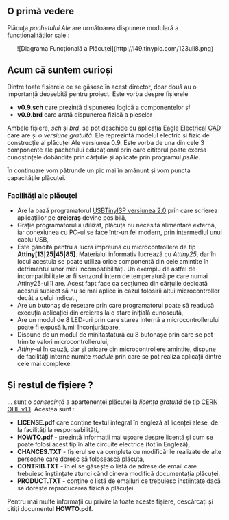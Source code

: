 ## O primă vedere ##
Plăcuța *pachetului Ale* are următoarea dispunere modulară a funcționalităților sale :
<center>![Diagrama Funcțională a Plăcuței](http://i49.tinypic.com/123uli8.png)</center>

## Acum că suntem curioși ##
Dintre toate fișierele ce se găsesc în acest director, doar două au o importanță deosebită pentru proiect. Este vorba despre fișierele

* **v0.9.sch** care prezintă dispunerea logică a componentelor *și*
* **v0.9.brd** care arată dispunerea fizică a pieselor

Ambele fișiere, *sch* și *brd*, se pot deschide cu aplicația [Eagle Electrical CAD](http://www.cadsoftusa.com/) care are și *o versiune gratuită*. Ele reprezintă modelul electric și fizic de construcție al plăcuței Ale versiunea 0.9. Este vorba de una din cele 3 componente ale pachetului educațional prin care cititorul poate exersa cunoștințele dobândite prin cărțulie și aplicate prin programul *psAle*.

În continuare vom pătrunde un pic mai în amănunt și vom puncta capacitățile plăcuței.

### Facilități ale plăcuței ###
* Are la bază programatorul [USBTinyISP versiunea 2.0](http://www.ladyada.net/make/usbtinyisp/) prin care scrierea aplicațiilor pe **creieraș** devine posibilă,
* Grație programatorului utilizat, plăcuța nu necesită alimentare externă, iar conexiunea cu PC-ul se face într-un fel modern, prin intermediul unui cablu USB,
* Este gândită pentru a lucra împreună cu microcontrollere de tip **Attiny[13|25|45|85]**. Materialul informativ lucrează cu *Attiny25*, dar în locul acestuia se poate utiliza orice componentă din cele amintite în detrimentul unor mici incompatibilități. Un exemplu de astfel de incompatibilitate ar fi senzorul intern de temperatură pe care numai Attiny25-ul îl are. Acest fapt face ca secțiunea din cărțulie dedicată acestui subiect să nu se mai aplice în cazul folosirii altui microcontroller decât a celui indicat.,
* Are un butonaș de resetare prin care programatorul poate să readucă execuția aplicației din creieraș la o stare inițială cunoscută,
* Are un modul de 8 LED-uri prin care starea internă a microcontrollerului poate fi expusă lumii înconjurătoare,
* Dispune de un modul de minitastatură cu 8 butonașe prin care se pot trimite valori microcontrollerului,
* *Attiny*-ul în cauză, dar și oricare din microcontrollere amintite, dispune de facilități interne numite *module* prin care se pot realiza aplicații dintre cele mai complexe.

## Și restul de fișiere ? ##
... sunt o *consecință* a apartenenței plăcuței la *licența gratuită* de tip [CERN OHL v1.1]( http://www.ohwr.org/cernohl/). Acestea sunt :

* **LICENSE.pdf** care conține textul integral în engleză al licenței alese, de la facilități la responsabilități,
* **HOWTO.pdf** - prezintă informații mai ușoare despre licență și cum se poate folosi acest tip în alte circuite electrice (tot în Engleză),
* **CHANCES.TXT** - fișierul se va completa cu modificările realizate de alte persoane care doresc să folosească plăcuța,
* **CONTRIB.TXT** - în el se găsește o listă de adrese de email care trebuiesc înștiințate atunci când cineva modifică documentația plăcuței,
* **PRODUCT.TXT** - conține o listă de emailuri ce trebuiesc înștiințate dacă se dorește reproducerea fizică a plăcuței.

Pentru mai multe informații cu privire la toate aceste fișiere, descărcați și citiți documentul **HOWTO.pdf**.

